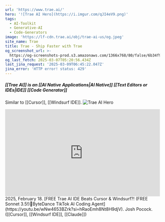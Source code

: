 ```yaml
---
url: 'https://www.trae.ai/'
hero: '![Trae AI Hero](https://i.imgur.com/qJI4eV9.png)'
tags:
  - AI-Toolkit
  - Generative-AI
  - Code-Generators
image: 'https://lf-cdn.trae.ai/obj/trae-ai-us/og.jpeg'
site_name: Trae
title: Trae - Ship Faster with Trae
og_screenshot_url: >-
  https://og-screenshots-prod.s3.amazonaws.com/1366x768/80/false/6b34f9e65ca9d66ebb883d04c7169192623329b90460fdb514571a4245d82d8a.jpeg
og_last_fetch: 2025-03-07T05:20:56.434Z
last_jina_request: '2025-03-09T06:45:22.047Z'
jina_error: 'HTTP error! status: 429'
---
```

##### [[Trae AI]] is an  [[AI Native Applications|AI Native]] [[Text Editors or IDEs|IDE]] [[Code Generator]]
Similar to [[Cursor]], [[Windsurf IDE]].
![Trae AI Hero](https://i.imgur.com/qJI4eV9.png)

<iframe 
  style="aspect-ratio:16/9;width:100%;height:auto" 
  src="https://www.youtube.com/embed/wNw4653BZrk?si=hRaoEmh8Nt8H9djV" 
  title="YouTube video player" 
  frameborder="0" 
  allow="accelerometer; autoplay; clipboard-write; encrypted-media; gyroscope; picture-in-picture; web-share" 
  referrerpolicy="strict-origin-when-cross-origin" 
  allowfullscreen
></iframe>
2025, February 18. [FREE Trae AI IDE Beats Cursor & Windsurf?! (FREE Sonnet 3.5!)🤖ByteDance TikTok AI Coding Agent](https://youtu.be/wNw4653BZrk?si=hRaoEmh8Nt8H9djV). Josh Pocock. ([[Cursor]], [[Windsurf IDE]], [[Claude]])



